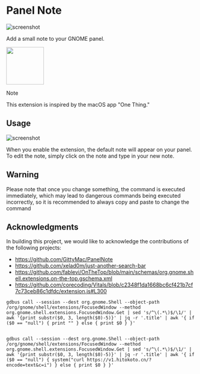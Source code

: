 # Panel Note
![screenshot](./images/screen1.png)

Add a small note to your GNOME panel. 

[<img src="https://github.com/GittyMac/PanelNote/assets/28932047/e4bec66e-ee85-40d6-b7e5-95cbdc781e27" height="100">](https://extensions.gnome.org/extension/6718/panel-note/)


> [!NOTE]
> This extension is inspired by the macOS app "One Thing."

## Usage
![screenshot](./images/screen2.png)

When you enable the extension, the default note will appear on your panel. To edit the note, simply click on the note and type in your new note.

## Warning

Please note that once you change something, the command is executed immediately, which may lead to dangerous commands being executed incorrectly, so it is recommended to always copy and paste to change the command

## Acknowledgments

In building this project, we would like to acknowledge the contributions of the following projects:

- https://github.com/GittyMac/PanelNote
- https://github.com/xelad0m/just-another-search-bar
- https://github.com/fablevi/OnTheTop/blob/main/schemas/org.gnome.shell.extensions.on-the-top.gschema.xml
- https://github.com/corecoding/Vitals/blob/c2348f1da1668bc6cf421b7cf7c73ceb86c1dfdc/extension.js#L300

```shell
gdbus call --session --dest org.gnome.Shell --object-path /org/gnome/shell/extensions/FocusedWindow --method org.gnome.shell.extensions.FocusedWindow.Get | sed 's/^\(.*\)$/\1/' | awk '{print substr($0, 3, length($0)-5)}' | jq -r '.title' | awk '{ if ($0 == "null") { print "" } else { print $0 } }'
```

```shell
```

```shell
gdbus call --session --dest org.gnome.Shell --object-path /org/gnome/shell/extensions/FocusedWindow --method org.gnome.shell.extensions.FocusedWindow.Get | sed 's/^\(.*\)$/\1/' | awk '{print substr($0, 3, length($0)-5)}' | jq -r '.title' | awk '{ if ($0 == "null") { system("curl https://v1.hitokoto.cn/?encode=text&c=i") } else { print $0 } }'
```